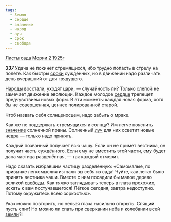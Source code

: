 ```yaml
---
tags:
  - Земля
  - сердце
  - значение
  - народ
  - луч
  - срок
  - свобода
---
```


[Листы сада Мории 2 1925г](/agni/1925)

___337___
Удача не покинет стремящихся, ибо трудно попасть в стрелу на полёте. Как быстры [сроки](/tag/#срок) суждённых, но в движении надо различать день вчерашний от дня грядущего.   

[Народы](/tag/#народ) восстали, уходят цари, — случайность ли? Только слепой не замечает движение эволюции. Каждое молодое [сердце](/tag/#сердце) трепещет предчувствием новых форм. В эти моменты каждая новая форма, хотя бы не совершенная, ценнее полированной старой.   

Чтоб назвать себя солнценосцем, надо забыть о мраке.   

Как же не поддержать стремящихся к солнцу? Им легче пояснить [значение](/tag/#значение) солнечной праны. Солнечный [луч](/tag/#луч) для них осветит новые недра — только надо принять.   

Каждый позванный получает всю чашу. Если он не примет вестника, он получит часть суждённого. Если ему не вместить этой части, ему будет дана частица разделённая, — так каждый отмерит.   

Надо сказать избравшим частицу разделённую: «Самомалые, по привычке легкомыслия изгнали вы себя из сада! Чуйте, как легко было принять вестника чаши. Вместе с ним посадили бы малое дерево великой [свободы](/tag/#свобода). Как тяжко заглядывать теперь в глаза прохожих, искать к вам постучавшегося! Лёгкое сегодня, завтра недоступно. Потому окружитесь всею зоркостью».   

Указ можно повторить, но нельзя глаза насильно открыть. Спящий пусть спит! Но можно ли спать при сверкании неба и колебании всей [земли](/tag/#Земля)?!   

